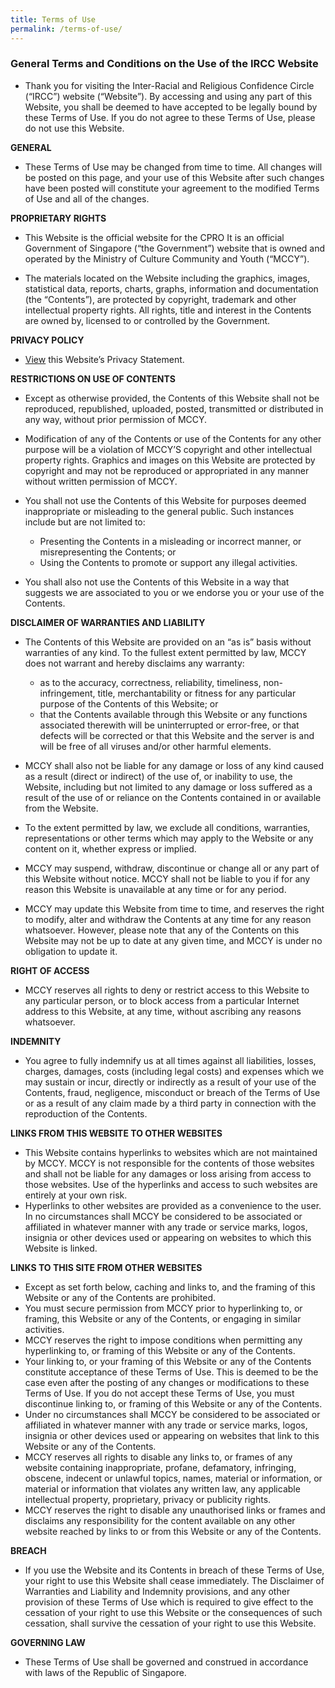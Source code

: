 ```yaml
---
title: Terms of Use
permalink: /terms-of-use/
---
```

### **General Terms and Conditions on the Use of the IRCC Website**

* Thank you for visiting the Inter-Racial and Religious Confidence Circle (“IRCC”) website (“Website”). By accessing and using any part of this Website, you shall be deemed to have accepted to be legally bound by these Terms of Use. If you do not agree to these Terms of Use, please do not use this Website.

**GENERAL**

* These Terms of Use may be changed from time to time. All changes will be posted on this page, and your use of this Website after such changes have been posted will constitute your agreement to the modified Terms of Use and all of the changes.

**PROPRIETARY RIGHTS**

* This Website is the official website for the CPRO It is an official Government of Singapore (“the Government”) website that is owned and operated by the Ministry of Culture Community and Youth (“MCCY”).

* The materials located on the Website including the graphics, images, statistical data, reports, charts, graphs, information and documentation (the “Contents”), are protected by copyright, trademark and other intellectual property rights. All rights, title and interest in the Contents are owned by, licensed to or controlled by the Government.

**PRIVACY POLICY**

* [View](https://www.ircc.sg/privacy/) this Website’s Privacy Statement.

**RESTRICTIONS ON USE OF CONTENTS**

* Except as otherwise provided, the Contents of this Website shall not be reproduced, republished, uploaded, posted, transmitted or distributed in any way, without prior permission of MCCY.

* Modification of any of the Contents or use of the Contents for any other purpose will be a violation of MCCY’S copyright and other intellectual property rights. Graphics and images on this Website are protected by copyright and may not be reproduced or appropriated in any manner without written permission of MCCY.

* You shall not use the Contents of this Website for purposes deemed inappropriate or misleading to the general public. Such instances include but are not limited to:
	* Presenting the Contents in a misleading or incorrect manner, or misrepresenting the Contents; or
	* Using the Contents to promote or support any illegal activities.

* You shall also not use the Contents of this Website in a way that suggests we are associated to you or we endorse you or your use of the Contents.

**DISCLAIMER OF WARRANTIES AND LIABILITY**

* The Contents of this Website are provided on an “as is” basis without warranties of any kind. To the fullest extent permitted by law, MCCY does not warrant and hereby disclaims any warranty:
	* as to the accuracy, correctness, reliability, timeliness, non-infringement, title, merchantability or fitness for any particular purpose of the Contents of this Website; or
	* that the Contents available through this Website or any functions associated therewith will be uninterrupted or error-free, or that defects will be corrected or that this Website and the server is and will be free of all viruses and/or other harmful elements.
	
* MCCY shall also not be liable for any damage or loss of any kind caused as a result (direct or indirect) of the use of, or inability to use, the Website, including but not limited to any damage or loss suffered as a result of the use of or reliance on the Contents contained in or available from the Website.
* To the extent permitted by law, we exclude all conditions, warranties, representations or other terms which may apply to the Website or any content on it, whether express or implied.
* MCCY may suspend, withdraw, discontinue or change all or any part of this Website without notice. MCCY shall not be liable to you if for any reason this Website is unavailable at any time or for any period.
* MCCY may update this Website from time to time, and reserves the right to modify, alter and withdraw the Contents at any time for any reason whatsoever. However, please note that any of the Contents on this Website may not be up to date at any given time, and MCCY is under no obligation to update it.

**RIGHT OF ACCESS**

* MCCY reserves all rights to deny or restrict access to this Website to any particular person, or to block access from a particular Internet address to this Website, at any time, without ascribing any reasons whatsoever.

**INDEMNITY**

* You agree to fully indemnify us at all times against all liabilities, losses, charges, damages, costs (including legal costs) and expenses which we may sustain or incur, directly or indirectly as a result of your use of the Contents, fraud, negligence, misconduct or breach of the Terms of Use or as a result of any claim made by a third party in connection with the reproduction of the Contents.

**LINKS FROM THIS WEBSITE TO OTHER WEBSITES**

* This Website contains hyperlinks to websites which are not maintained by MCCY. MCCY is not responsible for the contents of those websites and shall not be liable for any damages or loss arising from access to those websites. Use of the hyperlinks and access to such websites are entirely at your own risk.
* Hyperlinks to other websites are provided as a convenience to the user. In no circumstances shall MCCY be considered to be associated or affiliated in whatever manner with any trade or service marks, logos, insignia or other devices used or appearing on websites to which this Website is linked.

**LINKS TO THIS SITE FROM OTHER WEBSITES**

* Except as set forth below, caching and links to, and the framing of this Website or any of the Contents are prohibited.
* You must secure permission from MCCY prior to hyperlinking to, or framing, this Website or any of the Contents, or engaging in similar activities.
* MCCY reserves the right to impose conditions when permitting any hyperlinking to, or framing of this Website or any of the Contents.
* Your linking to, or your framing of this Website or any of the Contents constitute acceptance of these Terms of Use. This is deemed to be the case even after the posting of any changes or modifications to these Terms of Use. If you do not accept these Terms of Use, you must discontinue linking to, or framing of this Website or any of the Contents.
* Under no circumstances shall MCCY be considered to be associated or affiliated in whatever manner with any trade or service marks, logos, insignia or other devices used or appearing on websites that link to this Website or any of the Contents.
* MCCY reserves all rights to disable any links to, or frames of any website containing inappropriate, profane, defamatory, infringing, obscene, indecent or unlawful topics, names, material or information, or material or information that violates any written law, any applicable intellectual property, proprietary, privacy or publicity rights.
* MCCY reserves the right to disable any unauthorised links or frames and disclaims any responsibility for the content available on any other website reached by links to or from this Website or any of the Contents.

**BREACH**

* If you use the Website and its Contents in breach of these Terms of Use, your right to use this Website shall cease immediately. The Disclaimer of Warranties and Liability and Indemnity provisions, and any other provision of these Terms of Use which is required to give effect to the cessation of your right to use this Website or the consequences of such cessation, shall survive the cessation of your right to use this Website.

**GOVERNING LAW**

* These Terms of Use shall be governed and construed in accordance with laws of the Republic of Singapore.